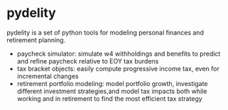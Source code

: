 # pydelity

pydelity is a set of python tools for modeling personal finances and retirement planning.

- paycheck simulator: simulate w4 withholdings and benefits to predict and refine paycheck relative to EOY tax burdens
- tax bracket objects: easily compute progressive income tax, even for incremental changes
- retirement portfolio modeling: model portfolio growth, investigate different investment strategies,and model tax impacts both while working and in retirement to find the most efficient tax strategy
